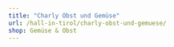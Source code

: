 ```yaml
---
title: "Charly Obst und Gemüse"
url: /hall-in-tirol/charly-obst-und-gemuese/
shop: Gemüse & Obst
---
```

